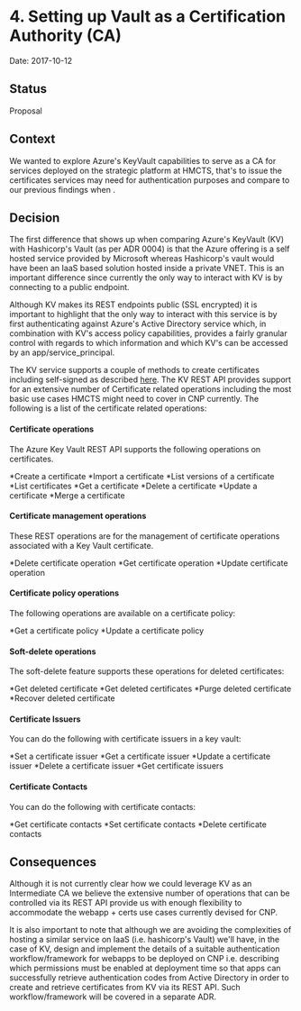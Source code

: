 # 4. Setting up Vault as a Certification Authority (CA)
Date: 2017-10-12

## Status 
Proposal

## Context 

We wanted to explore Azure's KeyVault capabilities to serve as a CA for services deployed on the strategic platform at HMCTS, that's to issue the certificates services may need for authentication purposes and compare to our previous findings when . 

## Decision 

The first difference that shows up when comparing Azure's KeyVault (KV) with Hashicorp's Vault (as per ADR 0004) is that the Azure offering is a self hosted service provided by Microsoft whereas Hashicorp's vault would have been an IaaS based solution hosted inside a private VNET. This is an important difference since currently the only way to interact with KV is by connecting to a public endpoint.

Although KV makes its REST endpoints public (SSL encrypted) it is important to highlight that the only way to interact with this service is by first authenticating against Azure's Active Directory service which, in combination with KV's access policy capabilities, provides a fairly granular control with regards to which information and which KV's can be accessed by an app/service_principal.

The KV service supports a couple of methods to create certificates including self-signed as described [here](https://docs.microsoft.com/en-us/rest/api/keyvault/create-a-certificate). The KV REST API provides support for an extensive number of Certificate related operations including the most basic use cases HMCTS might need to cover in CNP currently. The following is a list of the certificate related operations:

#### Certificate operations

The Azure Key Vault REST API supports the following operations on certificates.

*Create a certificate
*Import a certificate
*List versions of a certificate
*List certificates
*Get a certificate
*Delete a certificate
*Update a certificate
*Merge a certificate

#### Certificate management operations

These REST operations are for the management of certificate operations associated with a Key Vault certificate.

*Delete certificate operation
*Get certificate operation
*Update certificate operation

#### Certificate policy operations

The following operations are available on a certificate policy:

*Get a certificate policy
*Update a certificate policy

#### Soft-delete operations

The soft-delete feature supports these operations for deleted certificates:

*Get deleted certificate
*Get deleted certificates
*Purge deleted certificate
*Recover deleted certificate

#### Certificate Issuers

You can do the following with certificate issuers in a key vault:

*Set a certificate issuer
*Get a certificate issuer
*Update a certificate issuer
*Delete a certificate issuer
*Get certificate issuers

#### Certificate Contacts

You can do the following with certificate contacts:

*Get certificate contacts
*Set certificate contacts
*Delete certificate contacts

## Consequences

Although it is not currently clear how we could leverage KV as an Intermediate CA we believe the extensive number of operations that can be controlled via its REST API provide us with enough flexibility to accommodate the webapp + certs use cases currently devised for CNP.

It is also important to note that although we are avoiding the complexities of hosting a similar service on IaaS (i.e. hashicorp's Vault) we'll have, in the case of KV, design and implement the details of a suitable authentication workflow/framework for webapps to be deployed on CNP i.e. describing which permissions must be enabled at deployment time so that apps can successfully retrieve authentication codes from Active Directory in order to create and retrieve certificates from KV via its REST API. Such workflow/framework will be covered in a separate ADR.
